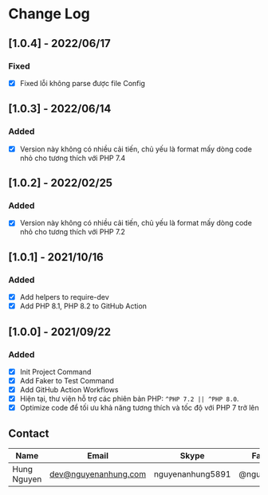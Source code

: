 # Change Log

## [1.0.4] - 2022/06/17

### Fixed

- [x] Fixed lỗi không parse được file Config

## [1.0.3] - 2022/06/14

### Added

- [x] Version này không có nhiều cải tiến, chủ yếu là format mấy dòng code nhỏ cho tương thích với PHP 7.4

## [1.0.2] - 2022/02/25

### Added

- [x] Version này không có nhiều cải tiến, chủ yếu là format mấy dòng code nhỏ cho tương thích với PHP 7.2

## [1.0.1] - 2021/10/16

### Added

- [x] Add helpers to require-dev
- [x] Add PHP 8.1, PHP 8.2 to GitHub Action

## [1.0.0] - 2021/09/22

### Added

- [x] Init Project Command
- [x] Add Faker to Test Command
- [x] Add GitHub Action Workflows
- [x] Hiện tại, thư viện hỗ trợ các phiên bản PHP: `^PHP 7.2 || ^PHP 8.0`.
- [x] Optimize code để tối ưu khả năng tương thích và tốc độ với PHP 7 trở lên

## Contact

| Name        | Email                | Skype            | Facebook      |
|-------------|----------------------|------------------|---------------|
| Hung Nguyen | dev@nguyenanhung.com | nguyenanhung5891 | @nguyenanhung |
